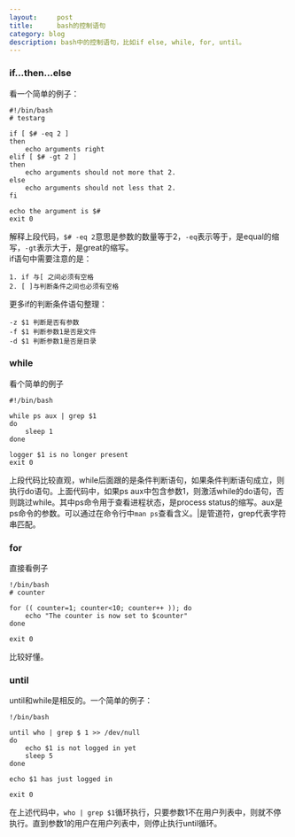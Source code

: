 ```yaml
---
layout:     post
title:      bash的控制语句
category: blog
description: bash中的控制语句，比如if else, while, for, until。
---
```


### if...then...else   
看一个简单的例子：    
	
	#!/bin/bash
	# testarg

	if [ $# -eq 2 ]
	then
		echo arguments right
	elif [ $# -gt 2 ]
	then
		echo arguments should not more that 2.
	else
		echo arguments should not less that 2.
	fi

	echo the argument is $#
	exit 0
解释上段代码，`$# -eq 2`意思是参数的数量等于2，`-eq`表示等于，是equal的缩写，`-gt`表示大于，是great的缩写。   
if语句中需要注意的是：    
	
	1. if 与[ 之间必须有空格
	2. [ ]与判断条件之间也必须有空格

更多if的判断条件语句整理：   

	-z $1 判断是否有参数   
	-f $1 判断参数1是否是文件    
	-d $1 判断参数1是否是目录   

### while    
看个简单的例子

	#!/bin/bash
	
	while ps aux | grep $1
	do 
		sleep 1
	done
	
	logger $1 is no longer present
	exit 0

上段代码比较直观，while后面跟的是条件判断语句，如果条件判断语句成立，则执行do语句。上面代码中，如果ps aux中包含参数1，则激活while的do语句，否则跳过while。其中ps命令用于查看进程状态，是process status的缩写。aux是ps命令的参数。可以通过在命令行中`man ps`查看含义。|是管道符，grep代表字符串匹配。    

### for
直接看例子

	!/bin/bash
	# counter
	
	for (( counter=1; counter<10; counter++ )); do
		echo "The counter is now set to $counter"
	done
	
	exit 0
比较好懂。


### until      
until和while是相反的。一个简单的例子：   
	
	!/bin/bash
	
	until who | grep $ 1 >> /dev/null
	do
		echo $1 is not logged in yet
		sleep 5
	done 
	
	echo $1 has just logged in
	
	exit 0
	
在上述代码中，`who | grep $1`循环执行，只要参数1不在用户列表中，则就不停执行。直到参数1的用户在用户列表中，则停止执行until循环。   


	                                                                                                                                                                             
